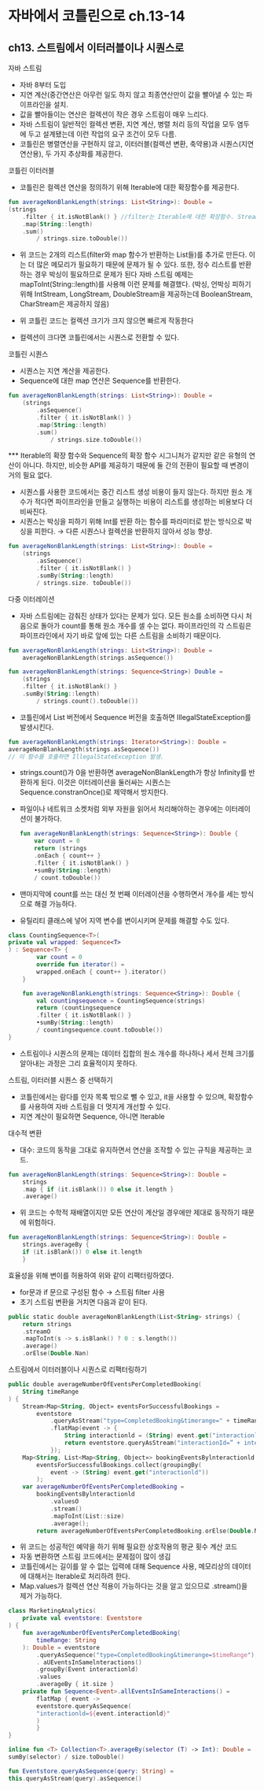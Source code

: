 # 자바에서 코틀린으로 ch.13-14

## ch13. 스트림에서 이터러블이나 시퀀스로

자바 스트림

- 자바 8부터 도입
- 지연 계산(중간연산은 아무런 일도 하지 않고 최종연산만이 값을 빨아낼 수 있는 파이프라인을 설치.
- 값을 빨아들이는 연산은 컬렉션이 작은 경우 스트림이 매우 느리다.
- 자바 스트림이 일반적인 컬렉션 변환, 지연 계산, 병렬 처리 등의 작업을 모두 염두에 두고 설계됐는데 이런 작업의 요구 조건이 모두 다름.
- 코틀린은 병렬연산을 구현하지 않고, 이터러블(컬렉션 변환, 축약용)과 시퀀스(지연 연산용), 두 가지 추상화를 제공한다.

코틀린 이터러블

- 코틀린은 컬렉션 연산을 정의하기 위해 Iterable에 대한 확장함수를 제공한다.

```kotlin
fun averageNonBlankLength(strings: List<String>): Double = 
(strings
	.filter { it.isNotBlank() } //filter는 Iterable에 대한 확장함수. Stream이 아니라 List를 반환.
	.map(String::length)
	.sum()
		/ strings.size.toDouble())
```

- 위 코드는 2개의 리스트(filter와 map 함수가 반환하는 List들)를 추가로 만든다. 이는 더 많은 메모리가 필요하기 때문에 문제가 될 수 있다. 또한, 정수 리스트를 반환하는 경우 박싱이 필요하므로 문제가 된다 자바 스트림 예제는 mapToInt(String::length)를 사용해 이런 문제를 해결했다. (박싱, 언박싱 피하기 위해 IntStream, LongStream, DoubleStream을 제공하는데 BooleanStream, CharStream은 제공하지 않음)

- 위 코틀린 코드는 컬렉션 크기가 크지 않으면 빠르게 작동한다
- 컬렉션이 크다면 코틀린에서는 시퀀스로 전환할 수 있다.

코틀린 시퀀스

- 시퀀스는 지연 계산을 제공한다.
- Sequence에 대한 map 연산은 Sequence를 반환한다.

```kotlin
fun averageNonBlankLength(strings: List<String>): Double =
	(strings
		.asSequence()
		.filter { it.isNotBlank() }
		.map(String::length)
		.sum()
			/ strings.size.toDouble())
```

*** Iterable<T>의 확장 함수와 Sequence<T>의 확장 함수 시그니처가 같지만 같은 유형의 연산이 아니다. 하지만, 비슷한 API를 제공하기 때문에 둘 간의 전환이 필요할 때 변경이 거의 필요 없다.

- 시퀀스를 사용한 코드에서는 중간 리스트 생성 비용이 들지 않는다. 하지만 원소 개수가 적다면 파이프라인을 만들고 실행하는 비용이 리스트를 생성하는 비용보다 더 비싸진다.
- 시퀀스는 박싱을 피하기 위해 Int를 반환 하는 함수를 파라미터로 받는 방식으로 박싱을 피한다. → 다른 시퀀스나 컬렉션을 반환하지 않아서 성능 향상.

```kotlin
fun averageNonBlankLength(strings: List<String>): Double =
	(strings
		.asSequence()
		.filter { it.isNotBlank() }
		.sumBy(String::length)
		/ strings.size. toDouble())
```

다중 이터레이션

- 자바 스트림에는 감춰진 상태가 있다는 문제가 있다. 모든 원소를 소비하면 다시 처음으로 돌아가 count를 통해 원소 개수를 셀 수는 없다. 파이프라인의 각 스트림은 파이프라인에서 자기 바로 앞에 있는 다른 스트림을 소비하기 때문이다.

```kotlin
fun averageNonBlankLength(strings: List<String>): Double =
	averageNonBlankLength(strings.asSequence())

fun averageNonBlankLength(strings: Sequence<String>) Double =
	(strings
	.filter { it.isNotBlank() }
	.sumBy(String::length)
		/ strings.count().toDouble())
```

- 코틀린에서 List 버전에서  Sequence 버전을 호출하면  IllegaIStateException를 발생시킨다.

```kotlin
fun averageNonBlankLength(strings: Iterator<String>): Double =
averageNonBlankLength(strings.asSequence())
// 이 함수를 호출하면 IllegalStateException 발생.
```

- strings.count()가 0을 반환하면 averageNonBlankLength가 항상 Infinity를 반환하게 된다. 이것은 이터레이션을 둘러싸는 시퀀스는 Sequence.constranOnce()로 제약해서 방지한다.
- 파일이나 네트워크 소켓처럼 외부 자원을 읽어서 처리해야하는 경우에는 이터레이션이 불가하다.
    
    ```kotlin
    fun averageNonBlankLength(strings: Sequence<String>): Double {
    	var count = 0
    	return (strings
    	.onEach { count++ }
    	.filter { it.isNotBlank() }
    	•sumBy(String::length)
    	/ count.toDouble())
    ```
    
- 맨마지막에 count를 쓰는 대신 첫 번째 이터레이션을 수행하면서 개수를 세는 방식으로 해결 가능하다.
- 유틸리티 클래스에 넣어 지역 변수를 변이시키며 문제를 해결할 수도 있다.

```kotlin
class CountingSequence<T>(
private val wrapped: Sequence<T>
) : Sequence<T> {
		var count = 0
		override fun iterator() =
		wrapped.onEach { count++ }.iterator()
	}

	fun averageNonBlankLength(strings: Sequence<String>): Double {
		val countingsequence = CountingSequence(strings)
		return (countingsequence
		.filter { it.isNotBlank() }
		•sumBy(String::length)
		/ countingsequence.count.toDouble())
}
```

- 스트림이나 시퀀스의 문제는 데이터 집합의 원소 개수를 하나하나 세서 전체 크기를 알아내는 과정은 그리 효율적이지 못하다.

 

스트림, 이터러블 시퀀스 중 선택하기

- 코틀린에서는 람다를 인자 목록 밖으로 뺄 수 있고,  it을 사용할 수 있으며, 확장함수를 사용하여 자바 스트림을 더 멋지게 개선할 수 있다.
- 지연 계산이 필요하면 Sequence, 아니면 Iterable

대수적 변환

- 대수: 코드의 동작을 그대로 유지하면서 연산을 조작할 수 있는 규칙을 제공하는 코드.

```kotlin
fun averageNonBlankLength(strings: Sequence<String>): Double = 
	strings
	.map { if (it.isBlank()) 0 else it.length }
	.average()
```

- 위 코드는 수학적 재배열이지만 모든 연산이 계산일 경우에만 제대로 동작하기 때문에 위험하다.

```kotlin
fun averageNonBlankLength(strings: Sequence<String>): Double =
	strings.averageBy {
	if (it.isBlank()) 0 else it.length
	}
```

효율성을 위해 변이를 허용하여 위와 같이 리팩터링하였다.

- for문과 if 문으로 구성된 함수 → 스트림 filter 사용
- 초기 스트림 변환을 거치면 다음과 같이 된다.

```kotlin
public static double averageNonBlankLength(List<String> strings) {
	return strings
	.streamO
	.mapToInt(s -> s.isBlank() ? 0 : s.length())
	.average()
	.orElse(Double.Nan)
```

스트림에서 이터러블이나 시퀀스로 리팩터링하기

```kotlin
public double averageNumberOfEventsPerCompletedBooking(
	String timeRange
) {
	Stream<Map<String, Object» eventsForSuccessfulBookings =
		eventstore
			.queryAsStream("type=CompletedBooking&timerange=" + timeRange)
			.flatMap(event -> {
				String interactionld = (String) event.get("interactionld");
				return eventstore.queryAsStream("interactionId=” + interactionld);
			});
	Map<String, List<Map<String, Object»> bookingEventsBylnteractionld =
		eventsForSuccessfulBookings.collect(groupingBy(
			event -> (String) event.get("interactionld"))
		);
	var averageNumberOfEventsPerCompletedBooking =
		bookingEventsBylnteractionld
			.valuesO
			.stream()
			.mapToInt(List::size)
			.average();
		return averageNumberOfEventsPerCompletedBooking.orElse(Double.NaN);
```

- 위 코드는 성공적인 예약을 하기 위해 필요한 상호작용의 평균 횟수 계산 코드
- 자동 변환하면 스트림 코드에서는 문제점이 많이 생김
- 코틀린에서는 길이를 알 수 없는 입력에 대해 Sequence 사용, 메모리상의 데이터에 대해서는 Iterable로 처리하려 한다.
- Map.values가 컬렉션 연산 적용이 가능하다는 것을 알고 있으므로 .stream()을 제거 가능하다.

```kotlin
class MarketingAnalytics(
	private val eventstore: Eventstore
) {
	fun averageNumberOfEventsPerCompletedBooking(
		timeRange: String
	): Double = eventstore
		.queryAsSequence("type=CompletedBooking&timerange=$timeRange")
		. aUEventsInSamelnteractions()
		.groupBy(Event interactionld)
		.values
		.averageBy { it.size }
	private fun Sequence<Event>.allEventsInSameInteractions() =
		flatMap { event ->
		eventstore.queryAsSequence(
		"interactionld=${event.interactionld}"
		)
		}
}

inline fun <T> Collection<T>.averageBy(selector (T) -> Int): Double =
sumBy(selector) / size.toDouble()

fun Eventstore.queryAsSequence(query: String) =
this.queryAsStream(query).asSequence()
```

